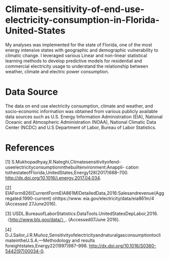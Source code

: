 # Climate-sensitivity-of-end-use-electricity-consumption-in-Florida-United-States
My analyses was implemented for the state of Florida, one of the most energy intensive states with geographic and demographic vulnerability to climatic change. I leveraged various Linear and  non-linear statistical learning methods to develop predictive models for residential and commercial electricity usage to understand the relationship between weather, climate and electric power consumption.


# Data Source
The data on end use electricity consumption, climate and weather, and socio-economic information was obtained from various publicly available data sources such as U.S. Energy Information Administration (EIA), National Oceanic and Atmospheric Administration (NOAA), National Climatic Data Center (NCDC) and U.S Department of Labor, Bureau of Labor Statistics. 







# References
[1] S.Mukhopadhyay,R.Nateghi,Climatesensitivityofend-useelectricityconsumptioninthebuiltenvironment:Anappli-
cation tothestateofFlorida,UnitedStates,Energy128(2017)688–700. http://dx.doi.org/10.1016/j.energy.2017.04.034.

[2] EIAForm826(CurrentFormEIA861M)DetailedData,2016:Salesandrevenue(Aggregated:1990-current) ohttps://www.
eia.gov/electricity/data/eia861m/4 (Accessed 27June2016).

[3] USDL.BureauofLaborStatistics:DataTools.UnitedStatesDepLabor,2016. 〈http://www.bls.gov/data/〉. (Accessed07June
2016).

[4] D.J.Sailor,J.R.Muñoz,SensitivityofelectricityandnaturalgasconsumptiontoclimateintheU.S.A.—Methodology and
results foreightstates,Energy22(1997)987–998. http://dx.doi.org/10.1016/S0360-5442(97)00034-0.
